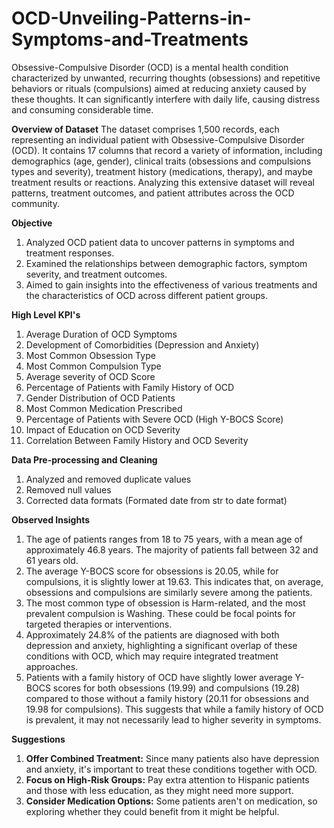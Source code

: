 # OCD-Unveiling-Patterns-in-Symptoms-and-Treatments
Obsessive-Compulsive Disorder (OCD) is a mental health condition characterized by unwanted, recurring thoughts (obsessions) and repetitive behaviors or rituals (compulsions) 
aimed at reducing anxiety caused by these thoughts. It can significantly interfere with daily life, causing distress and consuming considerable time.

**Overview of Dataset**
The dataset comprises 1,500 records, each representing an individual patient with Obsessive-Compulsive Disorder (OCD).
It contains 17 columns that record a variety of information, including demographics (age, gender), clinical traits (obsessions and compulsions types and severity), 
treatment history (medications, therapy), and maybe treatment results or reactions. Analyzing this extensive dataset will reveal patterns, treatment outcomes, and patient 
attributes across the OCD community.

**Objective**
1. Analyzed OCD patient data to uncover patterns in symptoms and treatment responses.
2. Examined the relationships between demographic factors, symptom severity, and treatment outcomes.
3. Aimed to gain insights into the effectiveness of various treatments and the characteristics of OCD across different patient groups.

**High Level KPI's**
1. Average Duration of OCD Symptoms
2. Development of Comorbidities (Depression and Anxiety)
3. Most Common Obsession Type
4. Most Common Compulsion Type
5. Average severity of OCD Score
6. Percentage of Patients with Family History of OCD
7. Gender Distribution of OCD Patients
8. Most Common Medication Prescribed
9. Percentage of Patients with Severe OCD (High Y-BOCS Score)
10. Impact of Education on OCD Severity
11. Correlation Between Family History and OCD Severity

**Data Pre-processing and Cleaning**
1. Analyzed and removed duplicate values
2. Removed null values
3. Corrected data formats (Formated date from str to date format)

**Observed Insights**
1. The age of patients ranges from 18 to 75 years, with a mean age of approximately 46.8 years. The majority of patients fall between 32 and 61 years old.
2. The average Y-BOCS score for obsessions is 20.05, while for compulsions, it is slightly lower at 19.63. This indicates that, on average, obsessions and compulsions
   are similarly severe among the patients.
3. The most common type of obsession is Harm-related, and the most prevalent compulsion is Washing. These could be focal points for targeted therapies or interventions.
4. Approximately 24.8% of the patients are diagnosed with both depression and anxiety, highlighting a significant overlap of these conditions with OCD, which may require
   integrated treatment approaches.
5. Patients with a family history of OCD have slightly lower average Y-BOCS scores for both obsessions (19.99) and compulsions (19.28) compared to those without a family history
   (20.11 for obsessions and 19.98 for compulsions). This suggests that while a family history of OCD is prevalent, it may not necessarily lead to higher severity in symptoms.

**Suggestions**
1. **Offer Combined Treatment:** Since many patients also have depression and anxiety, it's important to treat these conditions together with OCD.
2. **Focus on High-Risk Groups:** Pay extra attention to Hispanic patients and those with less education, as they might need more support.
3. **Consider Medication Options:** Some patients aren't on medication, so exploring whether they could benefit from it might be helpful.
